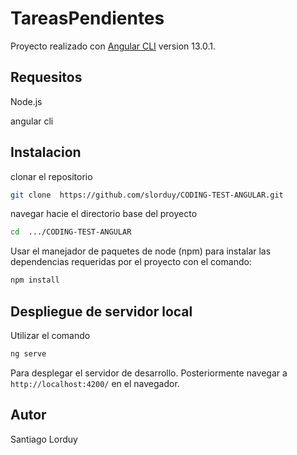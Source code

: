 # TareasPendientes

Proyecto realizado con  [Angular CLI](https://github.com/angular/angular-cli) version 13.0.1.

## Requesitos

Node.js

angular cli

## Instalacion

clonar el repositorio 

```bash
git clone  https://github.com/slorduy/CODING-TEST-ANGULAR.git
```

navegar hacie el directorio base del proyecto

```bash
cd  .../CODING-TEST-ANGULAR
```

Usar el manejador de paquetes de node (npm) para instalar las dependencias requeridas por el proyecto con el comando:

```bash
npm install
```

## Despliegue de servidor local

Utilizar el comando 

```bash
ng serve
```
Para desplegar el servidor de desarrollo. Posteriormente navegar a  `http://localhost:4200/` en el navegador.

## Autor

Santiago Lorduy
